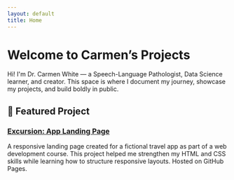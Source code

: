 ```yaml
---
layout: default
title: Home
---
```


# Welcome to Carmen’s Projects

Hi! I'm Dr. Carmen White — a Speech-Language Pathologist, Data Science learner, and creator. This space is where I document my journey, showcase my projects, and build boldly in public.

## 🌟 Featured Project

### [Excursion: App Landing Page](https://dr-carmenwhite.github.io/Excursion/)
A responsive landing page created for a fictional travel app as part of a web development course. This project helped me strengthen my HTML and CSS skills while learning how to structure responsive layouts. Hosted on GitHub Pages.
